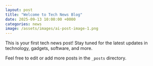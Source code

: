 ```yaml
---
layout: post
title: "Welcome to Tech News Blog"
date: 2025-09-13 10:00:00 +0000
categories: news
image: /assets/images/ai-post-image-1.png
---
```


This is your first tech news post! Stay tuned for the latest updates in technology, gadgets, software, and more.

Feel free to edit or add more posts in the `_posts` directory.
